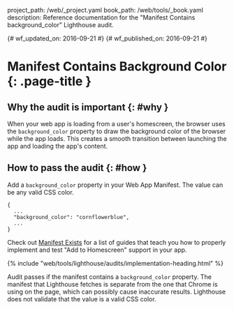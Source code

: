 project_path: /web/_project.yaml
book_path: /web/tools/_book.yaml
description: Reference documentation for the "Manifest Contains background_color" Lighthouse audit.

{# wf_updated_on: 2016-09-21 #}
{# wf_published_on: 2016-09-21 #}

# Manifest Contains Background Color  {: .page-title }

## Why the audit is important {: #why }

When your web app is loading from a user's homescreen, the browser uses the
`background_color` property to draw the background color of the browser while
the app loads. This creates a smooth transition between launching the app and
loading the app's content.

## How to pass the audit {: #how }

Add a `background_color` property in your Web App Manifest. The value can be any
valid CSS color.

    {
      ...
      "background_color": "cornflowerblue",
      ...
    }

Check out [Manifest Exists](manifest-exists#how)
for a list of guides that teach you how to properly
implement and test "Add to Homescreen" support in your app.

{% include "web/tools/lighthouse/audits/implementation-heading.html" %}

Audit passes if the manifest contains a `background_color` property.
The manifest that Lighthouse fetches is separate from the one that Chrome is
using on the page, which can possibly cause inaccurate results. Lighthouse does
not validate that the value is a valid CSS color.
